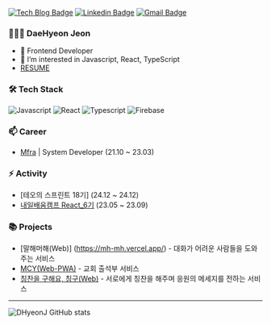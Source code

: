 [![Tech Blog Badge](http://img.shields.io/badge/-Tech%20blog-black?style=flat-square&logo=github&link=https://dhyeonj.github.io/)](https://dhyeonj.github.io/)
[![Linkedin Badge](https://img.shields.io/badge/-LinkedIn-blue?style=flat-square&logo=Linkedin&logoColor=white&link=https://https://www.linkedin.com/in/daehyeon-jeon-3a5155266/)](https://www.linkedin.com/in/daehyeon-jeon-3a5155266/)
[![Gmail Badge](https://img.shields.io/badge/-Gmail-d14836?style=flat-square&logo=Gmail&logoColor=white&link=mailto:eogus724@gmail.com)](mailto:eogus724@gmail.com)

### 👨🏻‍💻 DaeHyeon Jeon

- 👨 Frontend Developer
- 🌱 I’m interested in Javascript, React, TypeScript
- [ RESUME ](https://luck-cornet-bed.notion.site/DaeHyeon-Jeon-149d7877cb5f805d8e67fa794273a559)

### 🛠 Tech Stack

<div>
<img alt="Javascript" src="https://img.shields.io/badge/Javascript-F7DF1E.svg?&style=flat&logo=Javascript&logoColor=white">
<img alt="React" src="https://img.shields.io/badge/React-61DAFB.svg?&style=flat&logo=React&logoColor=black">
<img alt="Typescript" src="https://img.shields.io/badge/Typescript-3178C6.svg?&style=flat&logo=TypeScript&logoColor=black">  
<img alt="Firebase" src="https://img.shields.io/badge/Firebase-FFCA28.svg?&style=flat&logo=Firebase&logoColor=white">
</div>

### 📫 Career

- [Mfra](http://mfra.co.kr/) | System Developer (21.10 ~ 23.03)

### ⚡ Activity

- [테오의 스프린트 18기] (24.12 ~ 24.12)
- [내일배움캠프 React_6기](https://nbcamp.spartacodingclub.kr/) (23.05 ~ 23.09)

### 📚 Projects

- [말해머해(Web)] (https://mh-mh.vercel.app/) - 대화가 어려운 사람들을 도와주는 서비스
- [MCY(Web-PWA)](https://mokchun-youth.netlify.app/) - 교회 출석부 서비스
- [칭찬을 구해요, 칭구(Web)](https://praises.vercel.app/) - 서로에게 칭찬을 해주며 응원의 메세지를 전하는 서비스

<hr />

![DHyeonJ GitHub stats](https://github-readme-stats.vercel.app/api?username=DHyeonJ&theme=dark&show_icons=true)
